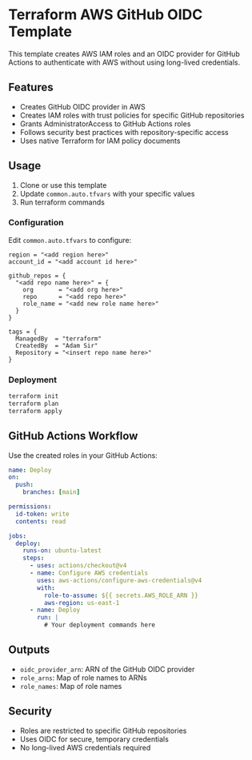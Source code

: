 # Terraform AWS GitHub OIDC Template

This template creates AWS IAM roles and an OIDC provider for GitHub Actions to authenticate with AWS without using long-lived credentials.

## Features

- Creates GitHub OIDC provider in AWS
- Creates IAM roles with trust policies for specific GitHub repositories
- Grants AdministratorAccess to GitHub Actions roles
- Follows security best practices with repository-specific access
- Uses native Terraform for IAM policy documents

## Usage

1. Clone or use this template
2. Update `common.auto.tfvars` with your specific values
3. Run terraform commands

### Configuration

Edit `common.auto.tfvars` to configure:

```hcl
region = "<add region here>"
account_id = "<add account id here>"

github_repos = {
  "<add repo name here>" = {
    org       = "<add org here>"
    repo      = "<add repo here>"
    role_name = "<add new role name here>"
  }
}

tags = {
  ManagedBy  = "terraform"
  CreatedBy  = "Adam Sir"
  Repository = "<insert repo name here>"
}
```

### Deployment

```bash
terraform init
terraform plan
terraform apply
```

## GitHub Actions Workflow

Use the created roles in your GitHub Actions:

```yaml
name: Deploy
on:
  push:
    branches: [main]

permissions:
  id-token: write
  contents: read

jobs:
  deploy:
    runs-on: ubuntu-latest
    steps:
      - uses: actions/checkout@v4
      - name: Configure AWS credentials
        uses: aws-actions/configure-aws-credentials@v4
        with:
          role-to-assume: ${{ secrets.AWS_ROLE_ARN }}
          aws-region: us-east-1
      - name: Deploy
        run: |
          # Your deployment commands here
```

## Outputs

- `oidc_provider_arn`: ARN of the GitHub OIDC provider
- `role_arns`: Map of role names to ARNs
- `role_names`: Map of role names

## Security

- Roles are restricted to specific GitHub repositories
- Uses OIDC for secure, temporary credentials
- No long-lived AWS credentials required